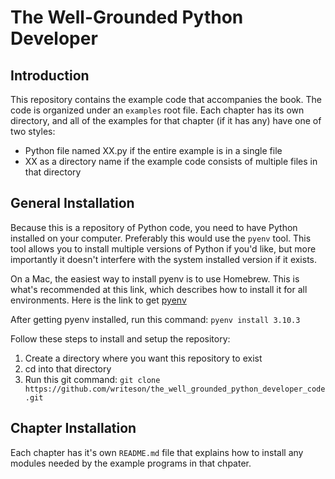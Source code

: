# The Well-Grounded Python Developer

## Introduction

This repository contains the example code that accompanies the book. The code is organized under an `examples` root file. Each chapter has its own directory, and all of the examples for that chapter (if it has any) have one of two styles:

* Python file named XX.py if the entire example is in a single file
* XX as a directory name if the example code consists of multiple files in that directory

## General Installation

Because this is a repository of Python code, you need to have Python installed on your computer. Preferably this would use the `pyenv` tool. This tool allows you to install multiple versions of Python if you'd like, but more importantly it doesn't interfere with the system installed version if it exists.

On a Mac, the easiest way to install pyenv is to use Homebrew. This is what's recommended at this link, which describes how to install it for all environments. Here is the link to get [pyenv](https://github.com/pyenv/pyenv)

After getting pyenv installed, run this command: ```pyenv install 3.10.3```

Follow these steps to install and setup the repository:

1. Create a directory where you want this repository to exist
2. cd into that directory
3. Run this git command: ```git clone https://github.com/writeson/the_well_grounded_python_developer_code.git```

## Chapter Installation

Each chapter has it's own `README.md` file that explains how to install any modules needed by the example programs in that chpater.
